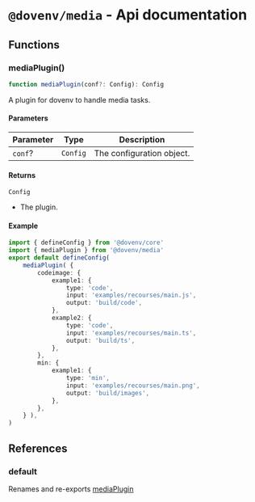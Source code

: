 # `@dovenv/media` - Api documentation

## Functions

### mediaPlugin()

```ts
function mediaPlugin(conf?: Config): Config
```

A plugin for dovenv to handle media tasks.

#### Parameters

| Parameter | Type | Description |
| ------ | ------ | ------ |
| `conf`? | `Config` | The configuration object. |

#### Returns

`Config`

- The plugin.

#### Example

```ts
import { defineConfig } from '@dovenv/core'
import { mediaPlugin } from '@dovenv/media'
export default defineConfig(
    mediaPlugin( {
        codeimage: {
            example1: {
                type: 'code',
                input: 'examples/recourses/main.js',
                output: 'build/code',
            },
            example2: {
                type: 'code',
                input: 'examples/recourses/main.ts',
                output: 'build/ts',
            },
        },
        min: {
            example1: {
                type: 'min',
                input: 'examples/recourses/main.png',
                output: 'build/images',
            },
        },
    } ),
)
```

## References

### default

Renames and re-exports [mediaPlugin](#mediaplugin)

